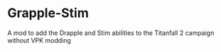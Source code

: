 # Grapple-Stim
A mod to add the Drapple and Stim abilities to the Titanfall 2 campaign without VPK modding
